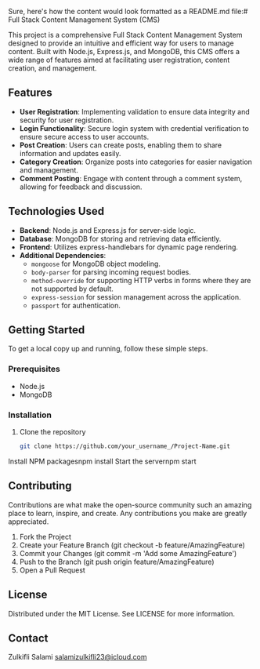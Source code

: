 Sure, here's how the content would look formatted as a README.md file:# Full Stack Content Management System (CMS)

This project is a comprehensive Full Stack Content Management System designed to provide an intuitive and efficient way for users to manage content. Built with Node.js, Express.js, and MongoDB, this CMS offers a wide range of features aimed at facilitating user registration, content creation, and management.

## Features

- **User Registration**: Implementing validation to ensure data integrity and security for user registration.
- **Login Functionality**: Secure login system with credential verification to ensure secure access to user accounts.
- **Post Creation**: Users can create posts, enabling them to share information and updates easily.
- **Category Creation**: Organize posts into categories for easier navigation and management.
- **Comment Posting**: Engage with content through a comment system, allowing for feedback and discussion.

## Technologies Used

- **Backend**: Node.js and Express.js for server-side logic.
- **Database**: MongoDB for storing and retrieving data efficiently.
- **Frontend**: Utilizes express-handlebars for dynamic page rendering.
- **Additional Dependencies**: 
  - `mongoose` for MongoDB object modeling.
  - `body-parser` for parsing incoming request bodies.
  - `method-override` for supporting HTTP verbs in forms where they are not supported by default.
  - `express-session` for session management across the application.
  - `passport` for authentication.

## Getting Started

To get a local copy up and running, follow these simple steps.

### Prerequisites

- Node.js
- MongoDB

### Installation

1. Clone the repository
   ```sh
   git clone https://github.com/your_username_/Project-Name.git
Install NPM packagesnpm install
Start the servernpm start

## Contributing

Contributions are what make the open-source community such an amazing place to learn, inspire, and create. Any contributions you make are greatly appreciated.
1. Fork the Project
2. Create your Feature Branch (git checkout -b feature/AmazingFeature)
3. Commit your Changes (git commit -m 'Add some AmazingFeature')
4. Push to the Branch (git push origin feature/AmazingFeature)
5. Open a Pull Request

## License

Distributed under the MIT License. See LICENSE for more information.

## Contact

Zulkifli Salami
salamizulkifli23@icloud.com

